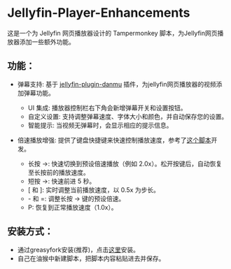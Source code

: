 # Jellyfin-Player-Enhancements
这是一个为 Jellyfin 网页播放器设计的 Tampermonkey 脚本，为Jellyfin网页播放器添加一些额外功能。

## 功能：
- 弹幕支持: 基于 [jellyfin-plugin-danmu](https://github.com/cxfksword/jellyfin-plugin-danmu) 插件，为jellyfin网页播放器的视频添加弹幕功能。
  - UI 集成: 播放器控制栏右下角会新增弹幕开关和设置按钮。
  - 自定义设置: 支持调整弹幕速度、字体大小和颜色，并自动保存您的设置。
  - 智能提示: 当视频无弹幕时，会显示相应的提示信息。

- 倍速播放增强: 提供了键盘快捷键来快速控制播放速度，参考了[这个脚本](https://greasyfork.org/zh-CN/scripts/523429-%E8%A7%86%E9%A2%91%E5%80%8D%E9%80%9F%E6%92%AD%E6%94%BE)开发。
  - 长按 →: 快速切换到预设倍速播放（例如 2.0x）。松开按键后，自动恢复至长按前的播放速度。
  - 短按 →: 快速前进 5 秒。
  - [ 和 ]: 实时调整当前播放速度，以 0.5x 为步长。
  - \- 和 =: 调整长按 → 键的预设倍速。
  - P: 恢复到正常播放速度（1.0x）。

## 安装方式：
- 通过greasyfork安装(推荐)，点击[这里](https://update.greasyfork.org/scripts/544506/Jellyfin%20%E6%92%AD%E6%94%BE%E5%99%A8%E5%A2%9E%E5%BC%BA%E5%8A%9F%E8%83%BD%20%28%E5%BC%B9%E5%B9%95%2B%E5%80%8D%E9%80%9F%29.user.js)安装。
- 自己在油猴中新建脚本，把脚本内容粘贴进去并保存。
